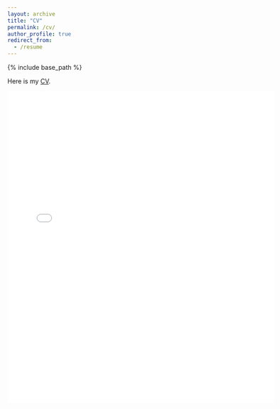```yaml
---
layout: archive
title: "CV"
permalink: /cv/
author_profile: true
redirect_from:
  - /resume
---
```


{% include base_path %}

Here is my [CV](https://yukiito.github.io/files/ItoYuki_CV.pdf).


<embed src="{{ site.baseurl }}/files/ItoYuki_CV.pdf" width="600" height="700" type='application/pdf'> 